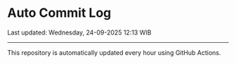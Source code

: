 # Auto Commit Log

Last updated: Wednesday, 24-09-2025 12:13 WIB

---

This repository is automatically updated every hour using GitHub Actions.
